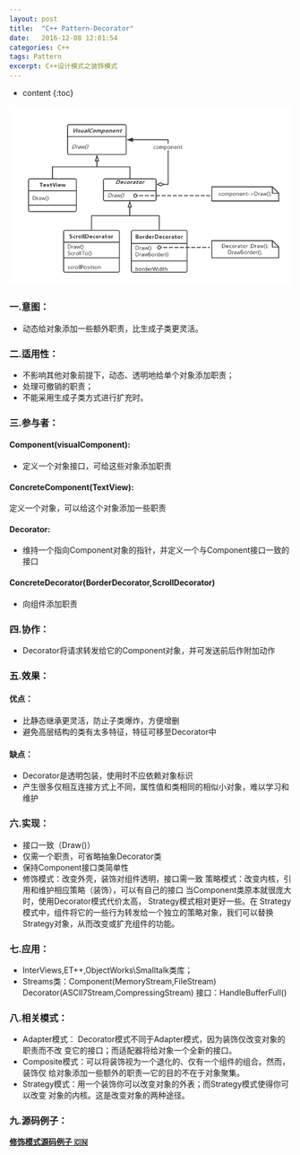 ```yaml
---
layout: post
title:  "C++ Pattern-Decorator"
date:   2016-12-08 12:01:54
categories: C++
tags: Pattern
excerpt: C++设计模式之装饰模式
---
```


* content
{:toc}

![](https://raw.githubusercontent.com/cheng668/image/master/%E8%A3%85%E9%A5%B0%E6%A8%A1%E5%BC%8F.png)

### 一.意图：
* 动态给对象添加一些额外职责，比生成子类更灵活。

### 二.适用性：
* 不影响其他对象前提下，动态、透明地给单个对象添加职责；
* 处理可撤销的职责；
* 不能采用生成子类方式进行扩充时。

### 三.参与者：

#### Component(visualComponent):
* 定义一个对象接口，可给这些对象添加职责

#### ConcreteComponent(TextView):
定义一个对象，可以给这个对象添加一些职责

#### Decorator:
* 维持一个指向Component对象的指针，并定义一个与Component接口一致的接口

#### ConcreteDecorator(BorderDecorator,ScrollDecorator)
* 向组件添加职责

### 四.协作：

* Decorator将请求转发给它的Component对象，并可发送前后作附加动作

### 五.效果：

#### 优点：
* 比静态继承更灵活，防止子类爆炸，方便增删
* 避免高层结构的类有太多特征，特征可移至Decorator中

#### 缺点：
* Decorator是透明包装，使用时不应依赖对象标识
* 产生很多仅相互连接方式上不同，属性值和类相同的相似小对象，难以学习和维护

### 六.实现：
* 接口一致（Draw()）
* 仅需一个职责，可省略抽象Decorator类
* 保持Component接口类简单性
* 修饰模式：改变外壳，装饰对组件透明，接口需一致
  策略模式：改变内核，引用和维护相应策略（装饰），可以有自己的接口
当Component类原本就很庞大时，使用Decorator模式代价太高， Strategy模式相对更好一些。在 Strategy模式中，组件将它的一些行为转发给一个独立的策略对象，我们可以替换Strategy对象，从而改变或扩充组件的功能。

### 七.应用：
* InterViews,ET++,ObjectWorks\Smalltalk类库；
* Streams类：Component(MemoryStream,FileStream)
             Decorator(ASCII7Stream,CompressingStream)
             接口：HandleBufferFull()

### 八.相关模式：
* Adapter模式： Decorator模式不同于Adapter模式，因为装饰仅改变对象的职责而不改
变它的接口；而适配器将给对象一个全新的接口。
* Composite模式：可以将装饰视为一个退化的、仅有一个组件的组合。然而，装饰仅
给对象添加一些额外的职责—它的目的不在于对象聚集。
* Strategy模式：用一个装饰你可以改变对象的外表；而Strategy模式使得你可以改变
对象的内核。这是改变对象的两种途径。

### 九.源码例子：

**[修饰模式源码例子 🇨🇳](https://github.com/cheng668/Pattern-Decorator)**
